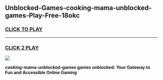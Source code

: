 
## Unblocked-Games-cooking-mama-unblocked-games-Play-Free-18okc
<h3>
<a href="https://premium76.site?title=cooking-mama-unblocked-games&ref=22A">CLICK TO PLAY</a></h3>
<hr>

<h3>
<a href="https://premium76.site?title=cooking-mama-unblocked-games&ref=22A">CLICK 2 PLAY</a>
  
</h3>

<a href="https://premium76.site?title=cooking-mama-unblocked-games&ref=22A"><img src="https://clearcache.store/games.png"></a>


**cooking-mama-unblocked-games games unblocked: Your Gateway to Fun and Accessible Online Gaming**
